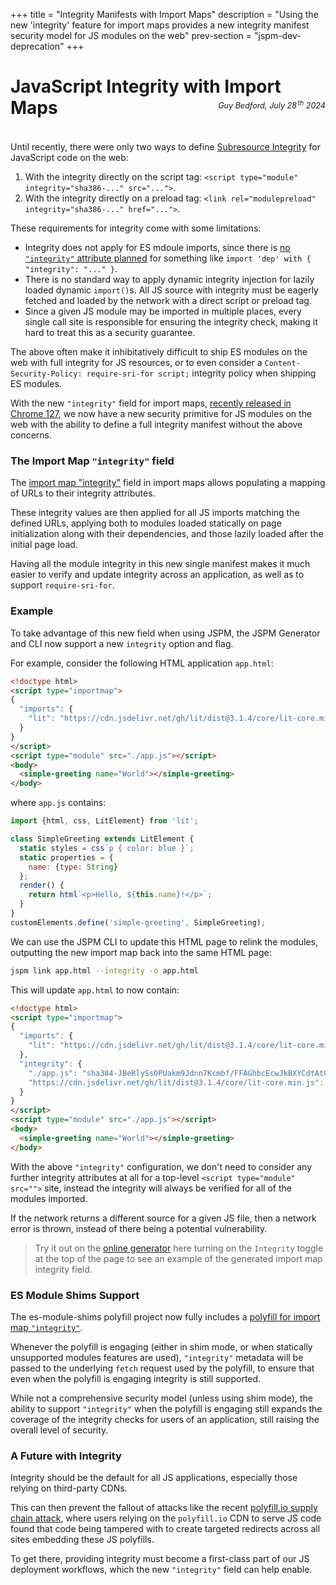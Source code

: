 +++
title = "Integrity Manifests with Import Maps"
description = "Using the new 'integrity' feature for import maps provides a new integrity manifest security model for JS modules on the web"
prev-section = "jspm-dev-deprecation"
+++

# JavaScript Integrity with Import Maps

<p style="text-align: right; margin-top: -4em; margin-bottom: 4em; font-size: 0.9em;"><em>Guy Bedford, July 28<sup style="padding-left:0.15em">th</sup> 2024</em></p>

Until recently, there were only two ways to define [Subresource Integrity](https://developer.mozilla.org/en-US/docs/Web/Security/Subresource_Integrity) for JavaScript code on the web:

1. With the integrity directly on the script tag: `<script type="module" integrity="sha386-..." src="...">`.
2. With the integrity directly on a preload tag: `<link rel="modulepreload" integrity="sha386-..." href="...">`.

These requirements for integrity come with some limitations:

* Integrity does not apply for ES mdoule imports, since there is [no `"integrity"` attribute planned](https://github.com/tc39/proposal-import-attributes?tab=readme-ov-file#why-not-out-of-band) for something like `import 'dep' with { "integrity": "..." }`.
* There is no standard way to apply dynamic integrity injection for lazily loaded dynamic `import()`s. All JS source with integrity must be eagerly fetched and loaded by the network with a direct script or preload tag.
* Since a given JS module may be imported in multiple places, every single call site is responsible for ensuring the integrity check, making it hard to treat this as a security guarantee.

The above often make it inhibitatively difficult to ship ES modules on the web with full integrity for JS resources, or to even consider a `Content-Security-Policy: require-sri-for script;` integrity policy when shipping ES modules.

With the new `"integrity"` field for import maps, [recently released in Chrome 127](https://developer.chrome.com/release-notes/127#importmap_integrity), we now have a new security primitive for JS modules on the web with the ability to define a full integrity manifest without the above concerns.

### The Import Map `"integrity"` field

The [import map "integrity"](https://developer.mozilla.org/en-US/docs/Web/HTML/Element/script/type/importmap#integrity_metadata_map) field in import maps allows populating a mapping of URLs to their integrity attributes.

These integrity values are then applied for all JS imports matching the defined URLs, applying both to modules loaded statically on page initialization along with their dependencies, and those lazily loaded after the initial page load.

Having all the module integrity in this new single manifest makes it much easier to verify and update integrity across an application, as well as to support `require-sri-for`.

### Example

To take advantage of this new field when using JSPM, the JSPM Generator and CLI now support a new `integrity` option and flag.

For example, consider the following HTML application `app.html`:

```html
<!doctype html>
<script type="importmap">
{
  "imports": {
    "lit": "https://cdn.jsdelivr.net/gh/lit/dist@3.1.4/core/lit-core.min.js"
  }
}
</script>
<script type="module" src="./app.js"></script>
<body>
  <simple-greeting name="World"></simple-greeting>
</body>
```

where `app.js` contains:

```js
import {html, css, LitElement} from 'lit';

class SimpleGreeting extends LitElement {
  static styles = css`p { color: blue }`;
  static properties = {
    name: {type: String}
  };
  render() {
    return html`<p>Hello, ${this.name}!</p>`;
  }
}
customElements.define('simple-greeting', SimpleGreeting);
```

We can use the JSPM CLI to update this HTML page to relink the modules, outputting the new import map back into the same HTML page:

```bash
jspm link app.html --integrity -o app.html
```

This will update `app.html` to now contain:

```html
<!doctype html>
<script type="importmap">
{
  "imports": {
    "lit": "https://cdn.jsdelivr.net/gh/lit/dist@3.1.4/core/lit-core.min.js"
  },
  "integrity": {
    "./app.js": "sha384-JBeRlySsOPUakm9Jdnn7Kcmbf/FFAGhbcEcwJkBXYCdtAtG1oVv5/PVycS1nsNKC",
    "https://cdn.jsdelivr.net/gh/lit/dist@3.1.4/core/lit-core.min.js": "sha384-1XCsIc9Rfy/YoXO1AeA7koK9Donixq1VQYObT7umyw25v2v8dBBumjdE8cgOg4aW"
  }
}
</script>
<script type="module" src="./app.js"></script>
<body>
  <simple-greeting name="World"></simple-greeting>
</body>
```

With the above `"integrity"` configuration, we don't need to consider any further integrity attributes at all for a top-level `<script type="module" src="">` site, instead the integrity will always be verified for all of the modules imported.

If the network returns a different source for a given JS file, then a network error is thrown, instead of there being a potential vulnerability.

> Try it out on the [online generator](https://generator.jspm.io) here turning on the `Integrity` toggle at the top of the page to see an example of the generated import map integrity field.

### ES Module Shims Support

The es-module-shims polyfill project now fully includes a [polyfill for import map `"integrity"`](https://github.com/guybedford/es-module-shims?tab=readme-ov-file#import-map-integrity).

Whenever the polyfill is engaging (either in shim mode, or when statically unsupported modules features are used), `"integrity"` metadata will be passed to the underlying `fetch` request used by the polyfill, to ensure that even when the polyfill is engaging integrity is still supported.

While not a comprehensive security model (unless using shim mode), the ability to support `"integrity"` when the polyfill is engaging still expands the coverage of the integrity checks for users of an application, still raising the overall level of security.

### A Future with Integrity

Integrity should be the default for all JS applications, especially those relying on third-party CDNs.

This can then prevent the fallout of attacks like the recent [polyfill.io supply chain attack](https://cside.dev/blog/more-than-100k-websites-targeted-in-web-supply-chain-attack), where users relying on the `polyfill.io` CDN to serve JS code found that code being tampered with to create targeted redirects across all sites embedding these JS polyfills.

To get there, providing integrity must become a first-class part of our JS deployment workflows, which the new `"integrity"` field can help enable.

<br />
